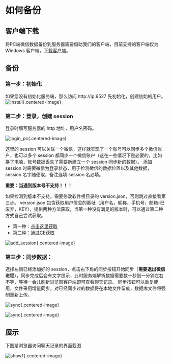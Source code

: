 # 如何备份


## 客户端下载

将PC端微信数据备份到服务器需要借助我们的客户端，目前支持的客户端仅为 Windows 客户端，[下载客户端](/download-desktop)。


## 备份


### 第一步：初始化
如果您没有初始化服务端，那么访问 http://ip:9527 先初始化，创建初始的用户。
![install](https://static.raining.top/wechat-cloud-bak/org-website/install.png){.centered-image}

### 第二步：登录，创建 session
登录时填写服务器的 http 地址，用户名密码。

![login_pc](https://static.raining.top/wechat-cloud-bak/org-website/login_pc.png){.centered-image}

这里的 session 可以关联一个微信，这样就实现了一个账号可以同步多个微信账户，也可以多个 session 都同步一个微信账户（这在一些情况下是必要的，比如换了电脑，账号数据丢失了需要新建立一个 session 同步新的数据）。
添加 session 时需要微信为登录状态，用于检测微信的数据位置以及其他数据，session 名字随便取，备注选填 session 名必填。 

**重要：当遇到版本号不支持！！！**

如果检测到版本不支持，需要修改软件根目录的 version.json，否则跳过直接看第三步。
version.json 包含获取用户信息的基址（用户名，昵称，手机号，邮箱-已废弃，KEY），提供两种方法获取，当第一种没有满足的版本时，可以通过第二种方式自己尝试获取。

* 第一种：[点击这里获取](https://github.com/xaoyaoo/PyWxDump/blob/master/pywxdump/WX_OFFS.json)
* 第二种：[通过CE获取](https://github.com/xaoyaoo/PyWxDump/blob/master/doc/CE%E8%8E%B7%E5%8F%96%E5%9F%BA%E5%9D%80.md)


![add_session](https://static.raining.top/wechat-cloud-bak/org-website/add-session.png){.centered-image}


### 第三步：同步数据：

选择左侧已经添加好的 session，点击右下角的同步按钮开始同步（**需要退出微信进程**），同步完成后会有文字提示，此时服务端解析数据需要数十秒到一分钟左右不等，等待一会儿刷新浏览器客户端即可查看聊天记录。
同步按钮可以重复使用，文件采用增量同步，对已经同步过的数据将在本地文件留痕，数据库文件将强制重新上传。

![sync](https://static.raining.top/wechat-cloud-bak/org-website/sync.png){.centered-image}

![sync](https://static.raining.top/wechat-cloud-bak/org-website/sync-end.png){.centered-image}


## 展示

下图是浏览器访问聊天记录的界面截图

![show1](https://static.raining.top/wechat-cloud-bak/org-website/show1.png){.centered-image}


